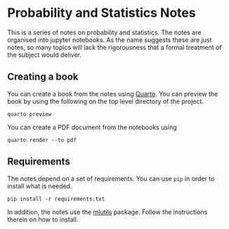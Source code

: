 # Probability and Statistics Notes

This is a series of notes on probability and statistics. The notes are organised into 
jupyter notebooks. As the name suggests these are just notes, so many topics will lack the
rigorousness that a formal treatment of the subject would deliver.


## Creating a book

You can create a book from the notes using <a href="https://quarto.org/">Quarto</a>. 
You can preview the book by using the following on the top level directory of the project.

```
quarto preview

```

You can create a PDF document from the notebooks using

```
quarto render --to pdf
```

## Requirements

The notes depend on a set of requirements. You can use ```pip``` in order to
install what is needed.

```
pip install -r requirements.txt

```

In addition, the notes use the <a href="https://github.com/pockerman/mlutils">mlutils</a> package.
Follow the instructions therein on how to install.


